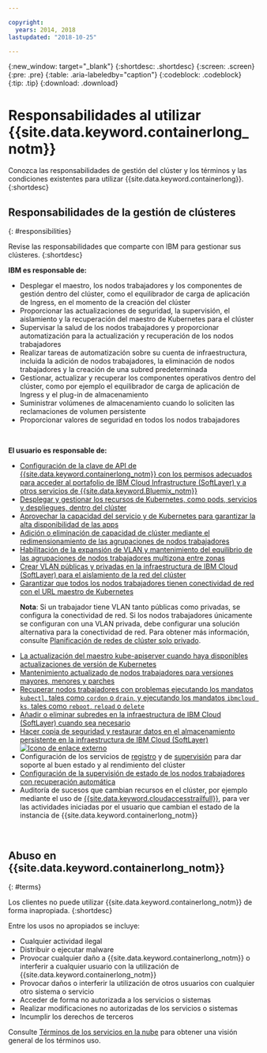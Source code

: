 ```yaml
---

copyright:
  years: 2014, 2018
lastupdated: "2018-10-25"

---
```


{:new_window: target="_blank"}
{:shortdesc: .shortdesc}
{:screen: .screen}
{:pre: .pre}
{:table: .aria-labeledby="caption"}
{:codeblock: .codeblock}
{:tip: .tip}
{:download: .download}



# Responsabilidades al utilizar {{site.data.keyword.containerlong_notm}}
Conozca las responsabilidades de gestión del clúster y los términos y las condiciones existentes para utilizar {{site.data.keyword.containerlong}}.
{:shortdesc}

## Responsabilidades de la gestión de clústeres
{: #responsibilities}

Revise las responsabilidades que comparte con IBM para gestionar sus clústeres.
{:shortdesc}

**IBM es responsable de:**

- Desplegar el maestro, los nodos trabajadores y los componentes de gestión dentro del clúster, como el equilibrador de carga de aplicación de Ingress, en el momento de la creación del clúster
- Proporcionar las actualizaciones de seguridad, la supervisión, el aislamiento y la recuperación del maestro de Kubernetes para el clúster
- Supervisar la salud de los nodos trabajadores y proporcionar automatización para la actualización y recuperación de los nodos trabajadores
- Realizar tareas de automatización sobre su cuenta de infraestructura, incluida la adición de nodos trabajadores, la eliminación de nodos trabajadores y la creación de una subred predeterminada
- Gestionar, actualizar y recuperar los componentes operativos dentro del clúster, como por ejemplo el equilibrador de carga de aplicación de Ingress y el plug-in de almacenamiento
- Suministrar volúmenes de almacenamiento cuando lo soliciten las reclamaciones de volumen persistente
- Proporcionar valores de seguridad en todos los nodos trabajadores

</br>

**El usuario es responsable de:**

- [Configuración de la clave de API de {{site.data.keyword.containerlong_notm}} con los permisos adecuados para acceder al portafolio de IBM Cloud Infrastructure (SoftLayer) y a otros servicios de {{site.data.keyword.Bluemix_notm}}](cs_users.html#api_key)
- [Desplegar y gestionar los recursos de Kubernetes, como pods, servicios y despliegues, dentro del clúster](cs_app.html#app_cli)
- [Aprovechar la capacidad del servicio y de Kubernetes para garantizar la alta disponibilidad de las apps](cs_app.html#highly_available_apps)
- [Adición o eliminación de capacidad de clúster mediante el redimensionamiento de las agrupaciones de nodos trabajadores](cs_clusters.html#add_workers)
- [Habilitación de la expansión de VLAN y mantenimiento del equilibrio de las agrupaciones de nodos trabajadores multizona entre zonas](cs_clusters_planning.html#ha_clusters)
- [Crear VLAN públicas y privadas en la infraestructura de IBM Cloud (SoftLayer) para el aislamiento de la red del clúster](/docs/infrastructure/vlans/getting-started.html#getting-started-with-vlans)
- [Garantizar que todos los nodos trabajadores tienen conectividad de red con el URL maestro de Kubernetes](cs_firewall.html#firewall) <p>**Nota**: Si un trabajador tiene VLAN tanto públicas como privadas, se configura la conectividad de red. Si los nodos trabajadores únicamente se configuran con una VLAN privada, debe configurar una solución alternativa para la conectividad de red. Para obtener más información, consulte [Planificación de redes de clúster solo privado](cs_network_cluster.html#private_vlan). </p>
- [La actualización del maestro kube-apiserver cuando haya disponibles actualizaciones de versión de Kubernetes](cs_cluster_update.html#master)
- [Mantenimiento actualizado de nodos trabajadores para versiones mayores, menores y parches](cs_cluster_update.html#worker_node)
- [Recuperar nodos trabajadores con problemas ejecutando los mandatos `kubectl`, tales como `cordon` o `drain`, y ejecutando los mandatos `ibmcloud ks`, tales como `reboot`, `reload` o `delete`](cs_cli_reference.html#cs_worker_reboot)
- [Añadir o eliminar subredes en la infraestructura de IBM Cloud (SoftLayer) cuando sea necesario](cs_subnets.html#subnets)
- [Hacer copia de seguridad y restaurar datos en el almacenamiento persistente en la infraestructura de IBM Cloud (SoftLayer) ![Icono de enlace externo](../icons/launch-glyph.svg "Icono de enlace externo")](../services/RegistryImages/ibm-backup-restore/index.html)
- Configuración de los servicios de [registro](cs_health.html#logging) y de [supervisión](cs_health.html#view_metrics) para dar soporte al buen estado y al rendimiento del clúster
- [Configuración de la supervisión de estado de los nodos trabajadores con recuperación automática](cs_health.html#autorecovery)
- Auditoría de sucesos que cambian recursos en el clúster, por ejemplo mediante el uso de [ {{site.data.keyword.cloudaccesstrailfull}}](cs_at_events.html#at_events), para ver las actividades iniciadas por el usuario que cambian el estado de la instancia de {{site.data.keyword.containerlong_notm}}

<br />


## Abuso en {{site.data.keyword.containerlong_notm}}
{: #terms}

Los clientes no puede utilizar {{site.data.keyword.containerlong_notm}} de forma inapropiada.
{:shortdesc}

Entre los usos no apropiados se incluye:

*   Cualquier actividad ilegal
*   Distribuir o ejecutar malware
*   Provocar cualquier daño a {{site.data.keyword.containerlong_notm}} o interferir a cualquier usuario con la utilización de {{site.data.keyword.containerlong_notm}}
*   Provocar daños o interferir la utilización de otros usuarios con cualquier otro sistema o servicio
*   Acceder de forma no autorizada a los servicios o sistemas
*   Realizar modificaciones no autorizadas de los servicios o sistemas
*   Incumplir los derechos de terceros


Consulte [Términos de los servicios en la nube](https://console.bluemix.net/docs/overview/terms-of-use/notices.html#terms) para obtener una visión general de los términos uso.
